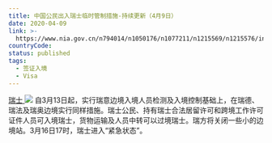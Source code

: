 ```yaml
---
title: 中国公民出入瑞士临时管制措施-持续更新（4月9日）
date: 2020-04-09
link: >-
  https://www.nia.gov.cn/n794014/n1050176/n1077211/n1215569/n1215576/index.html
countryCode:
status: published
tags:
  - 签证入境
  - Visa
---
```

[瑞士 ![](../../../../../dbsource/1227208/1229561.png)](javascript:void(0))
    [](javascript:void(0))自3月13日起，实行瑞意边境入境人员检测及入境控制基础上，在瑞德、瑞法及瑞奥边境实行同样措施。瑞士公民、持有瑞士合法居留许可和跨境工作许可证件人员可入境瑞士，货物运输及人员中转可以过境瑞士。瑞方将关闭一些小的边境站。3月16日17时，瑞士进入“紧急状态”。
